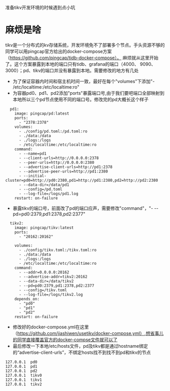 准备tikv开发环境的时候遇到点小坑

# 麻烦是啥
tikv是一个分布式的kv存储系统，开发环境免不了部署多个节点。手头资源不够的同学可以用pingcap官方给出的docker-compose方案（https://github.com/pingcap/tidb-docker-compose）。
麻烦就从这里开始了。这个方案暴露到本地的端口只有tidb、grafana的端口（4000、 9090、3000）；pd、tikv的端口并没有暴露到本地。需要修改的地方有几处
* 为了保证容器内时间和宿主机时间一致，最好在每个"volumes"下添加"- /etc/localtime:/etc/localtime:ro"
* 为容器pd0、pd1、pd2添加"ports"暴露端口号,由于我们要吧端口全部映射到本地所以三个pd节点使用不同的端口号。修改完的pd大概长这个样子
```
  pd1:
    image: pingcap/pd:latest
    ports:
      - "2378:2378"
    volumes:
      - ./config/pd.toml:/pd.toml:ro
      - ./data:/data
      - ./logs:/logs
      - /etc/localtime:/etc/localtime:ro
    command:
      - --name=pd1
      - --client-urls=http://0.0.0.0:2378
      - --peer-urls=http://0.0.0.0:2380
      - --advertise-client-urls=http://pd1:2378
      - --advertise-peer-urls=http://pd1:2380
      - --initial-cluster=pd0=http://pd0:2380,pd1=http://pd1:2380,pd2=http://pd2:2380
      - --data-dir=/data/pd1
      - --config=/pd.toml
      - --log-file=/logs/pd1.log
    restart: on-failure

```
* 暴露tikv的端口号，前面改了pd的端口应声，需要修改"command"，"- --pd=pd0:2379,pd1:2378,pd2:2377"
```
  tikv2:
    image: pingcap/tikv:latest
    ports:
      - "20162:20162"

    volumes:
      - ./config/tikv.toml:/tikv.toml:ro
      - ./data:/data
      - ./logs:/logs
      - /etc/localtime:/etc/localtime:ro
    command:
      - --addr=0.0.0.0:20162
      - --advertise-addr=tikv2:20162
      - --data-dir=/data/tikv2
      - --pd=pd0:2379,pd1:2378,pd2:2377
      - --config=/tikv.toml
      - --log-file=/logs/tikv2.log
    depends_on:
      - "pd0"
      - "pd1"
      - "pd2"
    restart: on-failure

```
* 修改好的docker-compose.yml在这里（https://github.com/jiashiwen/usetikv/docker-compose.yml）,想省事儿的同学直接覆盖官方的docker-compse文件就可以了
* 最后修改一下本地/etc/hosts文件，pd及tikv都是通过hostname绑定的“advertise-client-urls”，不绑定hosts找不到找不到pd和tikv的节点
```
127.0.0.1  pd0
127.0.0.1  pd1
127.0.0.1  pd2
127.0.0.1  tikv0
127.0.0.1  tikv1
127.0.0.1  tikv2
```